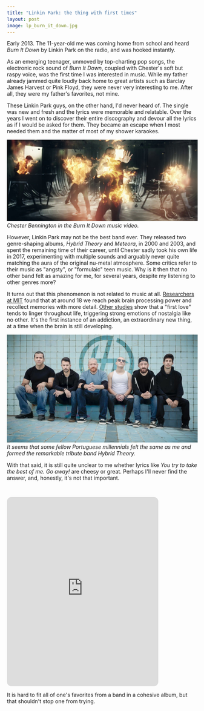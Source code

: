 ```yaml
---
title: "Linkin Park: the thing with first times"
layout: post
image: lp_burn_it_down.jpg
---
```


Early 2013. The 11-year-old me was coming home from school and heard *Burn It Down* by Linkin Park on the radio, and was hooked instantly.

As an emerging teenager, unmoved by top-charting pop songs, the electronic rock sound of *Burn It Down*, coupled with Chester's soft but raspy voice, was the first time I was interested in music. While my father already jammed quite loudly back home to great artists such as Barclay James Harvest or Pink Floyd, they were never very interesting to me. After all, they were my father's favorites, not mine.

These Linkin Park guys, on the other hand, I'd never heard of. The single was new and fresh and the lyrics were memorable and relatable. Over the years I went on to discover their entire discography and devour all the lyrics as if I would be asked for them. They became an escape when I most needed them and the matter of most of my shower karaokes.

![](/assets/blog/lp_burn_it_down.jpg)
*Chester Bennington in the Burn It Down music video.*

However, Linkin Park may not be the best band ever. They released two genre-shaping albums, *Hybrid Theory* and *Meteora*, in 2000 and 2003, and spent the remaining time of their career, until Chester sadly took his own life in 2017, experimenting with multiple sounds and arguably never quite matching the aura of the original nu-metal atmosphere. Some critics refer to their music as "angsty", or "formulaic" teen music. Why is it then that no other band felt as amazing for me, for several years, despite my listening to other genres more?

It turns out that this phenomenon is not related to music at all. [Researchers at MIT](https://www.businessinsider.com/smartest-age-for-everything-math-vocabulary-memory-2017-7) found that at around 18 we reach peak brain processing power and recollect memories with more detail. [Other studies](https://bigthink.com/neuropsych/psychological-first-love/) show that a "first love" tends to linger throughout life, triggering strong emotions of nostalgia like no other. It's the first instance of an addiction, an extraordinary new thing, at a time when the brain is still developing.

![](/assets/blog/hydrid-theory-band.jpeg)
*It seems that some fellow Portuguese millennials felt the same as me and formed the remarkable tribute band Hybrid Theory.*

With that said, it is still quite unclear to me whether lyrics like *You try to take the best of me. Go away!* are cheesy or great. Perhaps I'll never find the answer, and, honestly, it's not that important.

<iframe style="border-radius:12px; max-width: 400px; margin-top:2em; margin-bottom: 0.75em;" src="https://open.spotify.com/embed/playlist/5HNFfj9IbPIOROGX2vsYnY?utm_source=generator" width="100%" height="500" frameBorder="0" allowfullscreen="" allow="autoplay; clipboard-write; encrypted-media; fullscreen; picture-in-picture" loading="lazy"></iframe>
<div class="label">It is hard to fit all of one's favorites from a band in a cohesive album, but that shouldn't stop one from trying.</div>